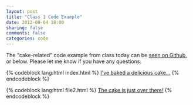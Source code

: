 ```yaml
---
layout: post
title: "Class 1 Code Example"
date: 2012-09-04 18:00
sharing: false
comments: false
categories: code
---
```


The "cake-related" code example from class today can be [seen on Github](https://github.com/mkornblum/de271-fa12/tree/master/examples/day1), or below. Please let me know if you have any questions.

{% codeblock lang:html index.html %}
<a href="file2.html">I've baked a delicious cake...</a>
{% endcodeblock %}

{% codeblock lang:html file2.html %}
<a href="index.html">The cake is just over there!</a>
{% endcodeblock %}
